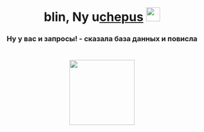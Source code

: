 <h1 align="center"> blin, Ny u<a href="https://t.me/Sagebrush_pv" target="_blank">chepus</a> 
<img src="https://media.tenor.com/QlGHnEzVNmoAAAAi/cute-heart.gif" height="32"/></h1>
<h3 align="center">Ну у вас и запросы! - сказала база данных и повисла</h3>
<h1 align="center">
<img src="https://media1.tenor.com/m/zN5C2mTeYWoAAAAC/dnce.gif" height="150"/>
</h1>
<!--
**Sagebrush09/Sagebrush09** is a ✨ _special_ ✨ repository because its `README.md` (this file) appears on your GitHub profile.

Here are some ideas to get you started:

- 🔭 I’m currently working on ...
- 🌱 I’m currently learning ...
- 👯 I’m looking to collaborate on ...
- 🤔 I’m looking for help with ...
- 💬 Ask me about ...
- 📫 How to reach me: ...
- 😄 Pronouns: ...
- ⚡ Fun fact: ...
-->
